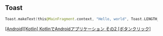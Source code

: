 ## Toast

```kotlin
Toast.makeText(this@MainFragment.context, "Hello, world", Toast.LENGTH_SHORT).show()
```

[[Android][Kotlin] KotlinでAndroidアプリケーション その2 [ボタンクリック]](https://dev.classmethod.jp/smartphone/android-kotlin-introduction-02/)
